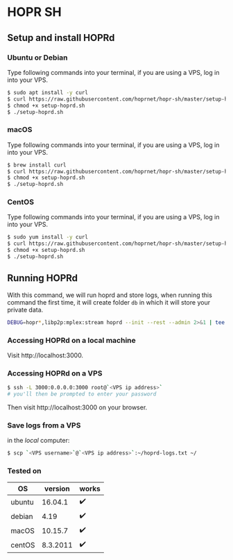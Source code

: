 # HOPR SH

## Setup and install HOPRd

### Ubuntu or Debian

Type following commands into your terminal, if you are using a VPS, log in into your VPS.

```bash
$ sudo apt install -y curl
$ curl https://raw.githubusercontent.com/hoprnet/hopr-sh/master/setup-hoprd.sh --output setup-hoprd.sh
$ chmod +x setup-hoprd.sh
$ ./setup-hoprd.sh
```

### macOS

Type following commands into your terminal, if you are using a VPS, log in into your VPS.

```bash
$ brew install curl
$ curl https://raw.githubusercontent.com/hoprnet/hopr-sh/master/setup-hoprd-macos.sh --output setup-hoprd.sh
$ chmod +x setup-hoprd.sh
$ ./setup-hoprd.sh
```

### CentOS

Type following commands into your terminal, if you are using a VPS, log in into your VPS.

```bash
$ sudo yum install -y curl
$ curl https://raw.githubusercontent.com/hoprnet/hopr-sh/master/setup-hoprd.sh --output setup-hoprd.sh
$ chmod +x setup-hoprd.sh
$ ./setup-hoprd.sh
```

## Running HOPRd

With this command, we will run hoprd and store logs,
when running this command the first time, it will create folder `db` in which
it will store your private data.

```bash
DEBUG=hopr*,libp2p:mplex:stream hoprd --init --rest --admin 2>&1 | tee ~/hoprd-logs.txt
```

### Accessing HOPRd on a local machine

Visit http://localhost:3000.

### Accessing HOPRd on a VPS

```bash
$ ssh -L 3000:0.0.0.0:3000 root@`<VPS ip address>`
# you'll then be prompted to enter your password
```

Then visit http://localhost:3000 on your browser.

### Save logs from a VPS

in the _local_ computer:

```bash
$ scp `<VPS username>`@`<VPS ip address>`:~/hoprd-logs.txt ~/
```

### Tested on

| OS     | version | works |
| ------ | ------- | ----- |
| ubuntu | 16.04.1 | ✔️    |
| debian | 4.19    | ✔️    |
| macOS  | 10.15.7 | ✔️    |
| centOS | 8.3.2011| ✔️    |
